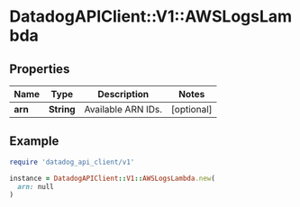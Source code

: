 # DatadogAPIClient::V1::AWSLogsLambda

## Properties

| Name | Type | Description | Notes |
| ---- | ---- | ----------- | ----- |
| **arn** | **String** | Available ARN IDs. | [optional] |

## Example

```ruby
require 'datadog_api_client/v1'

instance = DatadogAPIClient::V1::AWSLogsLambda.new(
  arn: null
)
```

